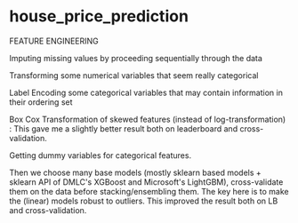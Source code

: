# house_price_prediction
FEATURE ENGINEERING

Imputing missing values by proceeding sequentially through the data

Transforming some numerical variables that seem really categorical

Label Encoding some categorical variables that may contain information in their ordering set

Box Cox Transformation of skewed features (instead of log-transformation) : This gave me a slightly better result both on leaderboard and cross-validation.

Getting dummy variables for categorical features.

Then we choose many base models (mostly sklearn based models + sklearn API of DMLC's XGBoost and Microsoft's LightGBM), cross-validate them on the data before stacking/ensembling them. The key here is to make the (linear) models robust to outliers. This improved the result both on LB and cross-validation.
